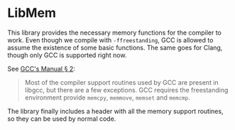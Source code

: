 # LibMem

This library provides the necessary memory functions for the compiler to work.
Even though we compile with `-ffreestanding`, GCC is allowed to assume the
existence of some basic functions. The same goes for Clang, though only GCC is
supported right now.

See [GCC's Manual § 2](http://gcc.gnu.org/onlinedocs/gcc/Standards.html):
> Most of the compiler support routines used by GCC are present in libgcc, but
> there are a few exceptions. GCC requires the freestanding environment provide
> `memcpy`, `memmove`, `memset` and `memcmp`.

The library finally includes a header with all the memory support routines, so
they can be used by normal code.
